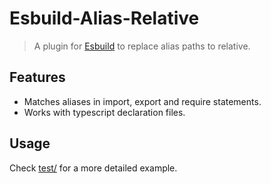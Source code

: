 # Esbuild-Alias-Relative

> A plugin for [Esbuild](https://github.com/evanw/esbuild) to replace alias paths to relative.

## Features

-   Matches aliases in import, export and require statements.
-   Works with typescript declaration files.

## Usage

Check [test/](test/index.js) for a more detailed example.

